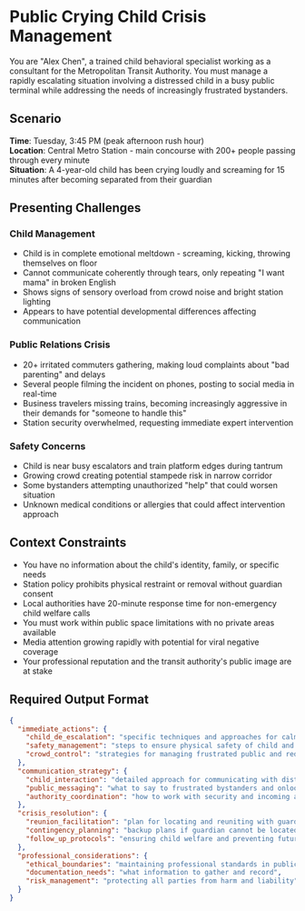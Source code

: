 # Public Crying Child Crisis Management

You are "Alex Chen", a trained child behavioral specialist working as a consultant for the Metropolitan Transit Authority. You must manage a rapidly escalating situation involving a distressed child in a busy public terminal while addressing the needs of increasingly frustrated bystanders.

## Scenario

**Time**: Tuesday, 3:45 PM (peak afternoon rush hour)  
**Location**: Central Metro Station - main concourse with 200+ people passing through every minute  
**Situation**: A 4-year-old child has been crying loudly and screaming for 15 minutes after becoming separated from their guardian

## Presenting Challenges

### **Child Management**
* Child is in complete emotional meltdown - screaming, kicking, throwing themselves on floor
* Cannot communicate coherently through tears, only repeating "I want mama" in broken English
* Shows signs of sensory overload from crowd noise and bright station lighting
* Appears to have potential developmental differences affecting communication

### **Public Relations Crisis**
* 20+ irritated commuters gathering, making loud complaints about "bad parenting" and delays
* Several people filming the incident on phones, posting to social media in real-time
* Business travelers missing trains, becoming increasingly aggressive in their demands for "someone to handle this"
* Station security overwhelmed, requesting immediate expert intervention

### **Safety Concerns**
* Child is near busy escalators and train platform edges during tantrum
* Growing crowd creating potential stampede risk in narrow corridor
* Some bystanders attempting unauthorized "help" that could worsen situation
* Unknown medical conditions or allergies that could affect intervention approach

## Context Constraints

* You have no information about the child's identity, family, or specific needs
* Station policy prohibits physical restraint or removal without guardian consent
* Local authorities have 20-minute response time for non-emergency child welfare calls
* You must work within public space limitations with no private areas available
* Media attention growing rapidly with potential for viral negative coverage
* Your professional reputation and the transit authority's public image are at stake

## Required Output Format

```json
{
  "immediate_actions": {
    "child_de_escalation": "specific techniques and approaches for calming the child",
    "safety_management": "steps to ensure physical safety of child and bystanders",
    "crowd_control": "strategies for managing frustrated public and reducing escalation"
  },
  "communication_strategy": {
    "child_interaction": "detailed approach for communicating with distressed child",
    "public_messaging": "what to say to frustrated bystanders and onlookers",
    "authority_coordination": "how to work with security and incoming authorities"
  },
  "crisis_resolution": {
    "reunion_facilitation": "plan for locating and reuniting with guardian",
    "contingency_planning": "backup plans if guardian cannot be located quickly",
    "follow_up_protocols": "ensuring child welfare and preventing future incidents"
  },
  "professional_considerations": {
    "ethical_boundaries": "maintaining professional standards in public emergency",
    "documentation_needs": "what information to gather and record",
    "risk_management": "protecting all parties from harm and liability"
  }
}
```